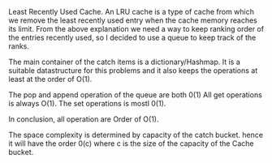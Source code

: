 Least Recently Used Cache.
An LRU cache is a type of cache from which we remove the least recently used entry when the cache memory reaches its limit.
From the above explanation we need a way to keep ranking order of the entries recently used, so I decided to use a queue to keep track of the ranks.

The main container of the catch items is a dictionary/Hashmap. It is a suitable datastructure
for this problems and it also keeps the operations at least at the order of O(1).

The pop and append operation of the queue are both 0(1)
All get operations is always O(1). 
The set operations is mostl 0(1).

In conclusion, all operation are Order of O(1).

The space complexity is determined by capacity of the catch bucket.
hence it will have the order 0(c) where c is the size of the capacity of the Cache bucket.